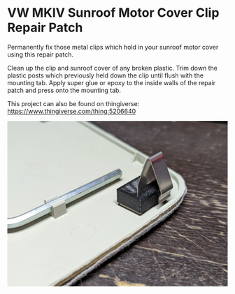 # VW MKIV Sunroof Motor Cover Clip Repair Patch
Permanently fix those metal clips which hold in your sunroof motor cover using this repair patch.

Clean up the clip and sunroof cover of any broken plastic. Trim down the plastic posts which previously held down the clip until flush with the mounting tab. Apply super glue or epoxy to the inside walls of the repair patch and press onto the mounting tab.

This project can also be found on thingiverse:
https://www.thingiverse.com/thing:5206640

![Preview](https://github.com/XDleader555/cad_models/raw/main/vw_mkiv_sunroof_motor_cover_repair_patch/res/vw_mkiv_sunroof_motor_cover_repair_patch_preview.jpg)